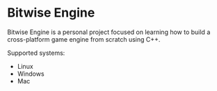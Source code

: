 # Bitwise Engine

Bitwise Engine is a personal project focused on learning how to build a cross-platform game engine from scratch using C++.

Supported systems:

- Linux
- Windows
- Mac

